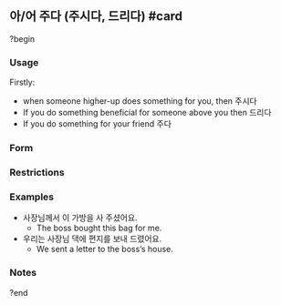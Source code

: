 ## 아/어 주다 (주시다, 드리다) #card
?begin
### Usage
Firstly:
* when someone higher-up does something for you, then 주시다
* If you do something beneficial for someone above you then 드리다
* If you do something for your friend 주다
### Form
### Restrictions
### Examples
* 사장님께서 이 가방을 사 주셨어요.
	* The boss bought this bag for me.
* 우리는 사장님 댁에 편지를 보내 드렸어요.
	* We sent a letter to the boss’s house.
### Notes
?end
